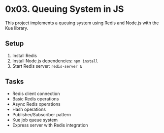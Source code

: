 # 0x03. Queuing System in JS

This project implements a queuing system using Redis and Node.js with the Kue library.

## Setup
1. Install Redis
2. Install Node.js dependencies: `npm install`
3. Start Redis server: `redis-server &`

## Tasks
- Redis client connection
- Basic Redis operations
- Async Redis operations
- Hash operations
- Publisher/Subscriber pattern
- Kue job queue system
- Express server with Redis integration

